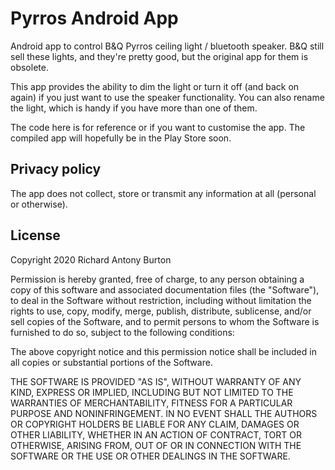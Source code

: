 # Pyrros Android App
Android app to control B&amp;Q Pyrros ceiling light / bluetooth speaker. B&Q still sell these lights, and they're pretty good, but the original app for them is obsolete.

This app provides the ability to dim the light or turn it off (and back on again) if you just want to use the speaker functionality. You can also rename the light, which is handy if you have more than one of them.

The code here is for reference or if you want to customise the app. The compiled app will hopefully be in the Play Store soon.

## Privacy policy
The app does not collect, store or transmit any information at all (personal or otherwise).

## License
Copyright 2020 Richard Antony Burton

Permission is hereby granted, free of charge, to any person obtaining a copy of this software and associated documentation files (the "Software"), to deal in the Software without restriction, including without limitation the rights to use, copy, modify, merge, publish, distribute, sublicense, and/or sell copies of the Software, and to permit persons to whom the Software is furnished to do so, subject to the following conditions:

The above copyright notice and this permission notice shall be included in all copies or substantial portions of the Software.

THE SOFTWARE IS PROVIDED "AS IS", WITHOUT WARRANTY OF ANY KIND, EXPRESS OR IMPLIED, INCLUDING BUT NOT LIMITED TO THE WARRANTIES OF MERCHANTABILITY, FITNESS FOR A PARTICULAR PURPOSE AND NONINFRINGEMENT. IN NO EVENT SHALL THE AUTHORS OR COPYRIGHT HOLDERS BE LIABLE FOR ANY CLAIM, DAMAGES OR OTHER LIABILITY, WHETHER IN AN ACTION OF CONTRACT, TORT OR OTHERWISE, ARISING FROM, OUT OF OR IN CONNECTION WITH THE SOFTWARE OR THE USE OR OTHER DEALINGS IN THE SOFTWARE.
